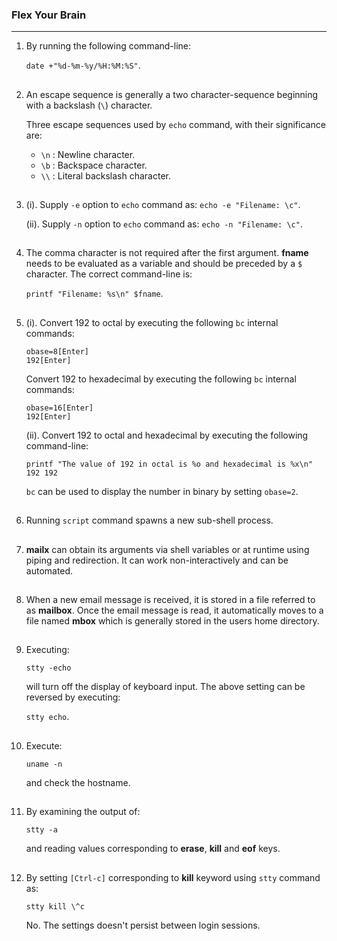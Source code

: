 ### Flex Your Brain

---

01. By running the following command-line:

    `date +"%d-%m-%y/%H:%M:%S"`.

##

02. An escape sequence is generally a two character-sequence beginning with a backslash (`\`) character.

    Three escape sequences used by `echo` command, with their significance are:

    -   `\n` : Newline character.
    -   `\b` : Backspace character.
    -   `\\` : Literal backslash character.

##

03. (i). Supply `-e` option to `echo` command as: `echo -e "Filename: \c"`.

    (ii). Supply `-n` option to `echo` command as: `echo -n "Filename: \c"`.

##

04. The comma character is not required after the first argument. **fname** needs to be evaluated as a variable and should be preceded by a `$` character. The correct command-line is:

    `printf "Filename: %s\n" $fname`.

##

05. (i). Convert 192 to octal by executing the following `bc` internal commands:

    `obase=8[Enter]`
    <br/>
    `192[Enter]`

    Convert 192 to hexadecimal by executing the following `bc` internal commands:

    `obase=16[Enter]`
    <br/>
    `192[Enter]`

    (ii). Convert 192 to octal and hexadecimal by executing the following command-line:

    `printf "The value of 192 in octal is %o and hexadecimal is %x\n" 192 192`

    `bc` can be used to display the number in binary by setting `obase=2`.

##

06. Running `script` command spawns a new sub-shell process.

##

07. **mailx** can obtain its arguments via shell variables or at runtime using piping and redirection. It can work non-interactively and can be automated.

##

08. When a new email message is received, it is stored in a file referred to as **mailbox**. Once the email message is read, it automatically moves to a file named **mbox** which is generally stored in the users home directory.

##

09. Executing:

    `stty -echo`

    will turn off the display of keyboard input. The above setting can be reversed by executing:

    `stty echo`.

##

10. Execute:

    `uname -n`

    and check the hostname.

##

11. By examining the output of:

    `stty -a`

    and reading values corresponding to **erase**, **kill** and **eof** keys.

##

12. By setting `[Ctrl-c]` corresponding to **kill** keyword using `stty` command as:

    `stty kill \^c`

    No. The settings doesn't persist between login sessions.

##
